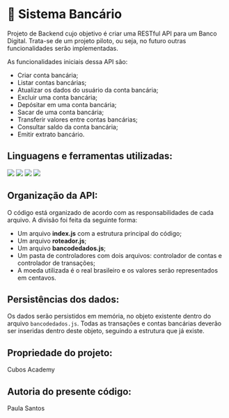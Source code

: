 # :bank: Sistema Bancário

Projeto de Backend cujo objetivo é criar uma RESTful API para um Banco Digital. Trata-se de um projeto piloto, ou seja, no futuro outras funcionalidades serão implementadas.

As funcionalidades iniciais dessa API são:

-   Criar conta bancária;
-   Listar contas bancárias;
-   Atualizar os dados do usuário da conta bancária;
-   Excluir uma conta bancária;
-   Depósitar em uma conta bancária;
-   Sacar de uma conta bancária;
-   Transferir valores entre contas bancárias;
-   Consultar saldo da conta bancária;
-   Emitir extrato bancário.


## Linguagens e ferramentas utilizadas:

![](https://img.shields.io/badge/JavaScript-323330?style=for-the-badge&logo=javascript&logoColor=F7DF1E)
![](https://img.shields.io/badge/Node%20js-339933?style=for-the-badge&logo=nodedotjs&logoColor=white)
![](https://img.shields.io/badge/VSCode-0078D4?style=for-the-badge&logo=visual%20studio%20code&logoColor=white)
![](https://img.shields.io/badge/Insomnia-5849be?style=for-the-badge&logo=Insomnia&logoColor=white)



## Organização da API:

O código está organizado de acordo com as responsabilidades de cada arquivo. A divisão foi feita da seguinte forma:
-   Um arquivo **index.js** com a estrutura principal do código;
-   Um arquivo **roteador.js**;
-   Um arquivo **bancodedados.js**;
-   Um pasta de controladores com dois arquivos: controlador de contas e controlador de transações;
-   A moeda utilizada é o real brasileiro e os valores serão representados em centavos.


## Persistências dos dados:

Os dados serão persistidos em memória, no objeto existente dentro do arquivo `bancodedados.js`. Todas as transações e contas bancárias deverão ser inseridas dentro deste objeto, seguindo a estrutura que já existe.


## Propriedade do projeto:
Cubos Academy

## Autoria do presente código:
Paula Santos


